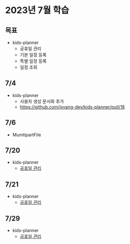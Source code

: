# 2023년 7월 학습

## 목표

- kids-planner
  - 공휴일 관리
  - 기본 일정 등록
  - 특별 일정 등록
  - 일정 조회

## 7/4

- kids-planner
  - 사용자 생성 문서화 추가
  - <https://github.com/jsyang-dev/kids-planner/pull/18>

## 7/6

- MumtipartFile

## 7/20

- kids-planner
  - [공휴일 관리](https://github.com/jsyang-dev/kids-planner/issues/23)

## 7/21

- kids-planner
  - [공휴일 관리](https://github.com/jsyang-dev/kids-planner/issues/23)

## 7/29

- kids-planner
  - [공휴일 관리](https://github.com/jsyang-dev/kids-planner/issues/23)
